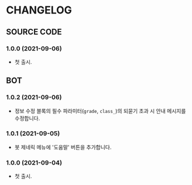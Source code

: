 # CHANGELOG

## SOURCE CODE

### 1.0.0 (2021-09-06)

- 첫 출시.

## BOT

### 1.0.2 (2021-09-06)

- 정보 수정 블록의 필수 파라미터(`grade`, `class_`)의 되묻기 초과 시 안내 메시지를 수정합니다.

### 1.0.1 (2021-09-05)

- 봇 제네릭 메뉴에 '도움말' 버튼을 추가합니다.

### 1.0.0 (2021-09-04)

- 첫 출시.
